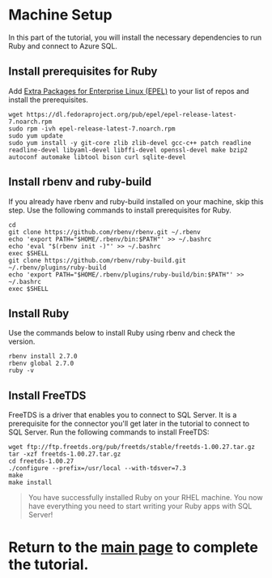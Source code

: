 # Machine Setup 

In this part of the tutorial, you will install the necessary dependencies to run Ruby and connect to Azure SQL.


##  Install prerequisites for Ruby

Add [Extra Packages for Enterprise Linux (EPEL)](https://fedoraproject.org/wiki/EPEL) to your list of repos and install the prerequisites.

```terminal
wget https://dl.fedoraproject.org/pub/epel/epel-release-latest-7.noarch.rpm
sudo rpm -ivh epel-release-latest-7.noarch.rpm
sudo yum update
sudo yum install -y git-core zlib zlib-devel gcc-c++ patch readline readline-devel libyaml-devel libffi-devel openssl-devel make bzip2 autoconf automake libtool bison curl sqlite-devel
```

## Install rbenv and ruby-build

If you already have rbenv and ruby-build installed on your machine, skip this step. Use the following commands to install prerequisites for Ruby.

```terminal
cd
git clone https://github.com/rbenv/rbenv.git ~/.rbenv
echo 'export PATH="$HOME/.rbenv/bin:$PATH"' >> ~/.bashrc
echo 'eval "$(rbenv init -)"' >> ~/.bashrc
exec $SHELL
git clone https://github.com/rbenv/ruby-build.git ~/.rbenv/plugins/ruby-build
echo 'export PATH="$HOME/.rbenv/plugins/ruby-build/bin:$PATH"' >> ~/.bashrc
exec $SHELL
```

## Install Ruby

Use the commands below to install Ruby using rbenv and check the version.

```terminal
rbenv install 2.7.0
rbenv global 2.7.0
ruby -v
```

##  Install FreeTDS

FreeTDS is a driver that enables you to connect to SQL Server. It is a prerequisite for the connector you'll get later in the tutorial to connect to SQL Server. Run the following commands to install FreeTDS:

```terminal
wget ftp://ftp.freetds.org/pub/freetds/stable/freetds-1.00.27.tar.gz
tar -xzf freetds-1.00.27.tar.gz
cd freetds-1.00.27
./configure --prefix=/usr/local --with-tdsver=7.3
make
make install
```

> You have successfully installed Ruby on your RHEL machine. You now have everything you need to start writing your Ruby apps with SQL Server!


# Return to the [**main page**](https://github.com/Azure-Samples/AzureSqlGettingStartedSamples/tree/master/ruby#get-started-with-ruby-and-azure-sql) to complete the tutorial.
